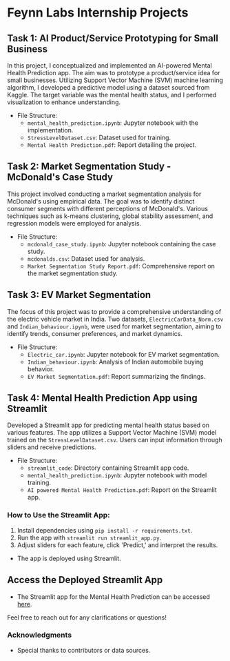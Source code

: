 # Feynn Labs Internship Projects

## Task 1: AI Product/Service Prototyping for Small Business

In this project, I conceptualized and implemented an AI-powered Mental Health Prediction app. The aim was to prototype a product/service idea for small businesses. Utilizing Support Vector Machine (SVM) machine learning algorithm, I developed a predictive model using a dataset sourced from Kaggle. The target variable was the mental health status, and I performed visualization to enhance understanding.

- File Structure:
  - `mental_health_prediction.ipynb`: Jupyter notebook with the implementation.
  - `StressLevelDataset.csv`: Dataset used for training.
  - `Mental Health Prediction.pdf`: Report detailing the project.

## Task 2: Market Segmentation Study - McDonald's Case Study

This project involved conducting a market segmentation analysis for McDonald's using empirical data. The goal was to identify distinct consumer segments with different perceptions of McDonald's. Various techniques such as k-means clustering, global stability assessment, and regression models were employed for analysis.

- File Structure:
  - `mcdonald_case_study.ipynb`: Jupyter notebook containing the case study.
  - `mcdonalds.csv`: Dataset used for analysis.
  - `Market Segmentation Study Report.pdf`: Comprehensive report on the market segmentation study.

## Task 3: EV Market Segmentation

The focus of this project was to provide a comprehensive understanding of the electric vehicle market in India. Two datasets, `ElectricCarData_Norm.csv` and `Indian_behaviour.ipynb`, were used for market segmentation, aiming to identify trends, consumer preferences, and market dynamics.

- File Structure:
  - `Electric_car.ipynb`: Jupyter notebook for EV market segmentation.
  - `Indian_behaviour.ipynb`: Analysis of Indian automobile buying behavior.
  - `EV Market Segmentation.pdf`: Report summarizing the findings.

## Task 4: Mental Health Prediction App using Streamlit

Developed a Streamlit app for predicting mental health status based on various features. The app utilizes a Support Vector Machine (SVM) model trained on the `StressLevelDataset.csv`. Users can input information through sliders and receive predictions.

- File Structure:
  - `streamlit_code`: Directory containing Streamlit app code.
  - `mental_health_prediction.ipynb`: Jupyter notebook with model training.
  - `AI powered Mental Health Prediction.pdf`: Report on the Streamlit app.

### How to Use the Streamlit App:

1. Install dependencies using `pip install -r requirements.txt`.
2. Run the app with `streamlit run streamlit_app.py`.
3. Adjust sliders for each feature, click 'Predict,' and interpret the results.

- The app is deployed using Streamlit.

## Access the Deployed Streamlit App

- The Streamlit app for the Mental Health Prediction can be accessed [here](https://mentalhealth-prediction.streamlit.app/).

Feel free to reach out for any clarifications or questions!

### Acknowledgments
- Special thanks to contributors or data sources.
